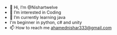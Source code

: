 - 👋 Hi, I’m @Nishartwelve
- 👀 I’m interested in Coding
- 🌱 I’m currently learning java
-    I'm beginner in python, c# and unity
- 📫 How to reach me ahamednishar333@gmail.com

<!---
Nishartwelve/Nishartwelve is a ✨ special ✨ repository because its `README.md` (this file) appears on your GitHub profile.
You can click the Preview link to take a look at your changes.
--->
